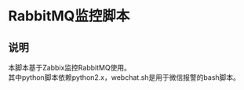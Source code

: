 # RabbitMQ监控脚本

## 说明

本脚本基于Zabbix监控RabbitMQ使用。<br>
其中python脚本依赖python2.x，webchat.sh是用于微信报警的bash脚本。<br>

